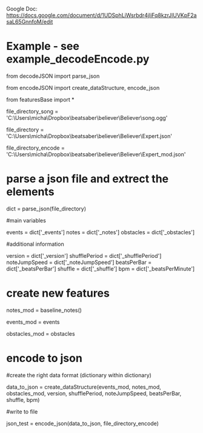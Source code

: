 Google Doc: https://docs.google.com/document/d/1UDSphLiWsrbdr4jliFq8kzrJlUVKpF2asaL65GnnfoM/edit

# Example - see example_decodeEncode.py

from decodeJSON import parse_json

from encodeJSON import create_dataStructure, encode_json

from featuresBase import *

file_directory_song = 'C:\\Users\micha\Dropbox\\beatsaber\\believer\Believer\song.ogg'

file_directory = 'C:\\Users\micha\Dropbox\\beatsaber\\believer\Believer\Expert.json'

file_directory_encode = 'C:\\Users\micha\Dropbox\\beatsaber\\believer\Believer\Expert_mod.json'


# parse a json file and extrect the elements

dict = parse_json(file_directory)

#main variables

events = dict['_events']
notes = dict['_notes']
obstacles = dict['_obstacles']

#additional information

version = dict['_version']
shufflePeriod = dict['_shufflePeriod']
noteJumpSpeed = dict['_noteJumpSpeed']
beatsPerBar = dict['_beatsPerBar']
shuffle = dict['_shuffle']
bpm = dict['_beatsPerMinute']


# create new features


notes_mod = baseline_notes()

events_mod = events

obstacles_mod = obstacles


# encode to json

#create the right data format (dictionary within dictionary)

data_to_json = create_dataStructure(events_mod, notes_mod, obstacles_mod, version, shufflePeriod, noteJumpSpeed, beatsPerBar, shuffle, bpm)

#write to file

json_test = encode_json(data_to_json, file_directory_encode)

